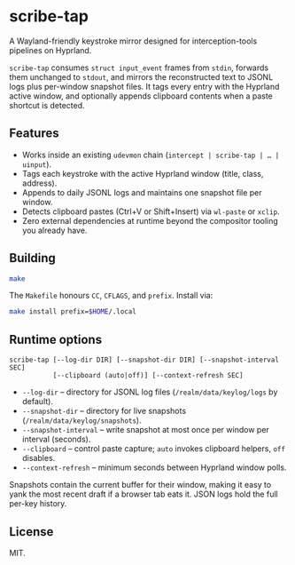 # scribe-tap

A Wayland-friendly keystroke mirror designed for interception-tools pipelines on Hyprland.

`scribe-tap` consumes `struct input_event` frames from `stdin`, forwards them unchanged to
`stdout`, and mirrors the reconstructed text to JSONL logs plus per-window snapshot files.
It tags every entry with the Hyprland active window, and optionally appends clipboard
contents when a paste shortcut is detected.

## Features

- Works inside an existing `udevmon` chain (`intercept | scribe-tap | … | uinput`).
- Tags each keystroke with the active Hyprland window (title, class, address).
- Appends to daily JSONL logs and maintains one snapshot file per window.
- Detects clipboard pastes (Ctrl+V or Shift+Insert) via `wl-paste` or `xclip`.
- Zero external dependencies at runtime beyond the compositor tooling you already have.

## Building

```sh
make
```

The `Makefile` honours `CC`, `CFLAGS`, and `prefix`. Install via:

```sh
make install prefix=$HOME/.local
```

## Runtime options

```
scribe-tap [--log-dir DIR] [--snapshot-dir DIR] [--snapshot-interval SEC]
           [--clipboard (auto|off)] [--context-refresh SEC]
```

- `--log-dir` – directory for JSONL log files (`/realm/data/keylog/logs` by default).
- `--snapshot-dir` – directory for live snapshots (`/realm/data/keylog/snapshots`).
- `--snapshot-interval` – write snapshot at most once per window per interval (seconds).
- `--clipboard` – control paste capture; `auto` invokes clipboard helpers, `off` disables.
- `--context-refresh` – minimum seconds between Hyprland window polls.

Snapshots contain the current buffer for their window, making it easy to yank the most
recent draft if a browser tab eats it. JSON logs hold the full per-key history.

## License

MIT.
